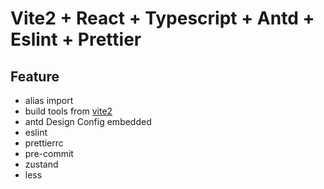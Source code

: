 
# Vite2 + React + Typescript + Antd + Eslint + Prettier

## Feature

- alias import
- build tools from [vite2](https://github.com/vitejs/vite)
- antd Design Config embedded
- eslint
- prettierrc
- pre-commit
- zustand
- less
